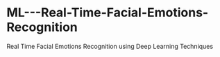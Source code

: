 # ML---Real-Time-Facial-Emotions-Recognition
Real Time Facial Emotions Recognition using Deep Learning Techniques 
